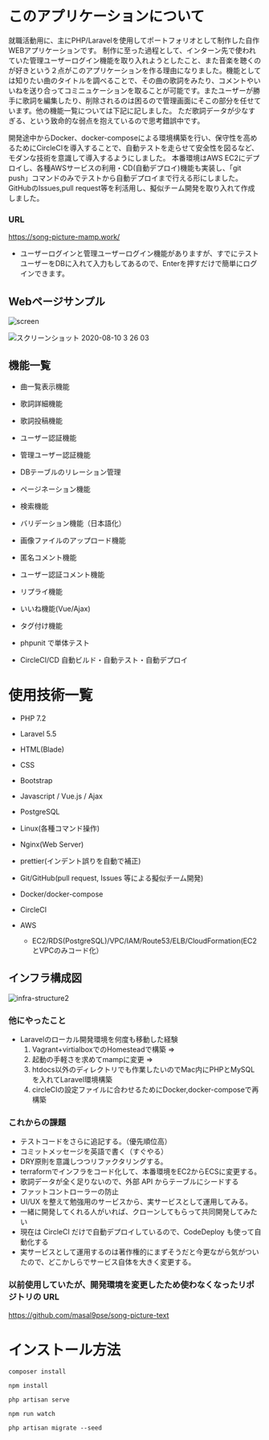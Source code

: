 # このアプリケーションについて

就職活動用に、主にPHP/Laravelを使用してポートフォリオとして制作した自作WEBアプリケーションです。
制作に至った過程として、インターン先で使われていた管理ユーザーログイン機能を取り入れようとしたこと、また音楽を聴くのが好きという２点がこのアプリケーションを作る理由になりました。機能としては知りたい曲のタイトルを調べることで、その曲の歌詞をみたり、コメントやいいねを送り合ってコミニュケーションを取ることが可能です。またユーザーが勝手に歌詞を編集したり、削除されるのは困るので管理画面にそこの部分を任せています。他の機能一覧については下記に記しました。
ただ歌詞データが少なすぎる、という致命的な弱点を抱えているので思考錯誤中です。

開発途中からDocker、docker-composeによる環境構築を行い、保守性を高めるためにCircleCIを導入することで、自動テストを走らせて安全性を図るなど、モダンな技術を意識して導入するようにしました。
本番環境はAWS EC2にデプロイし、各種AWSサービスの利用・CD(自動デプロイ)機能も実装し、「git push」コマンドのみでテストから自動デプロイまで行える形にしました。
GitHubのIssues,pull request等を利活用し、擬似チーム開発を取り入れて作成しました。

### URL
https://song-picture-mamp.work/

- ユーザーログインと管理ユーザーログイン機能がありますが、すでにテストユーザーをDBに入れて入力もしてあるので、Enterを押すだけで簡単にログインできます。

## Webページサンプル

![screen](https://user-images.githubusercontent.com/51937772/89900258-73e8fd00-dc1e-11ea-88d8-21c39ae379b1.png)


![スクリーンショット 2020-08-10 3 26 03](https://user-images.githubusercontent.com/51937772/89739154-3fa7fc00-dab9-11ea-8306-317996706339.png)



## 機能一覧

- 曲一覧表示機能

- 歌詞詳細機能

- 歌詞投稿機能

- ユーザー認証機能

- 管理ユーザー認証機能

- DBテーブルのリレーション管理

- ページネーション機能

- 検索機能 

- バリデーション機能（日本語化）

- 画像ファイルのアップロード機能

- 匿名コメント機能

- ユーザー認証コメント機能
 - リプライ機能

- いいね機能(Vue/Ajax)

- タグ付け機能

- phpunit で単体テスト

- CircleCI/CD 自動ビルド・自動テスト・自動デプロイ


# 使用技術一覧

* PHP 7.2

- Laravel 5.5

- HTML(Blade)

- CSS

- Bootstrap 

- Javascript / Vue.js / Ajax

- PostgreSQL

* Linux(各種コマンド操作)

* Nginx(Web Server)

- prettier(インデント誤りを自動で補正) 

* Git/GitHub(pull request, Issues 等による擬似チーム開発)

- Docker/docker-compose

* CircleCI

* AWS
  - EC2/RDS(PostgreSQL)/VPC/IAM/Route53/ELB/CloudFormation(EC2とVPCのみコード化）

## インフラ構成図

![infra-structure2](https://user-images.githubusercontent.com/51937772/87854452-1a5a1f00-c94d-11ea-99a8-9bf43b9f2ad8.png)

### 他にやったこと
- Laravelのローカル開発環境を何度も移動した経験
  1. Vagrant+virtialboxでのHomesteadで構築 =>
  2. 起動の手軽さを求めてmampに変更 => 
  3. htdocs以外のディレクトリでも作業したいのでMac内にPHPとMySQLを入れてLaravel環境構築
  4. circleCIの設定ファイルに合わせるためにDocker,docker-composeで再構築

### これからの課題
- テストコードをさらに追記する。（優先順位高）
- コミットメッセージを英語で書く（すぐやる）
- DRY原則を意識しつつリファクタリングする。
- terraformでインフラをコード化して、本番環境をEC2からECSに変更する。
- 歌詞データが全く足りないので、外部 API からテーブルにシードする
- ファットコントローラーの防止
- UI/UX を整えて勉強用のサービスから、実サービスとして運用してみる。
- 一緒に開発してくれる人がいれば、クローンしてもらって共同開発してみたい
- 現在は CircleCI だけで自動デプロイしているので、CodeDeploy も使って自動化する
- 実サービスとして運用するのは著作権的にまずそうだと今更ながら気がついたので、どこかしらでサービス自体を大きく変更する。


### 以前使用していたが、開発環境を変更したため使わなくなったリポジトリの URL

https://github.com/masal9pse/song-picture-text

# インストール方法

```
composer install

npm install

php artisan serve

npm run watch

php artisan migrate --seed
``` 
